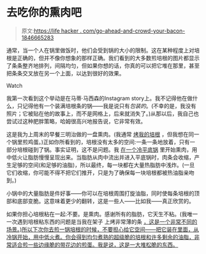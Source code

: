 # 去吃你的熏肉吧

> 原文:[https://life hacker . com/go-ahead-and-crowd-your-bacon-1846665283](https://lifehacker.com/go-ahead-and-crowd-your-bacon-1846665283)

通常，当一个人在锅里做饭时，他们会受到锅的大小的限制。这在某种程度上对培根是正确的，但并不像你想象的那样正确。我们看到的大多数煎培根的图片都显示了条条整齐地排列，间隔均匀，但如果你想的话，你真的可以把它堆在那里，甚至把条条交叉放在另一个上面，以达到很好的效果。

Watch

我第一次看到这个举动是在马蒂·马西森的Instagram story上。我不记得他在做什么，只记得他有一个装满培根条的锅——我是说只有*包装的*。(不幸的是，我没有照片；它被贴在他的故事上，而不是网格上，后来就消失了。)从那以后，我自己也尝试过这种肥胖策略，哈姆很高兴地报告说，它非常有效。

这是我为上周末的早餐三明治做的一盘熏肉。(我通常 [烤我的培根](https://lifehacker.com/ditch-the-skillet-fire-up-your-oven-to-cook-perfect-ba-5711834) ，但我想在同一个锅里煎鸡蛋。)正如你所看到的，培根没有太多的空间:一条一条地放着，只有一部分培根碰到了锅。事实证明，这不是问题。我 [在一个冷平底锅](https://skillet.lifehacker.com/the-secret-to-great-bacon-is-a-cold-pan-1829171657) 里开始熏肉，用中低火让脂肪慢慢呈现出来。当脂肪从肉中流出并进入平底锅时，肉条会收缩，产生足够的空间(和足够的油脂)，所以最终，每一块都在大量热脂肪中浅炸。(一旦它们收缩，你可能不得不把它们推开，只是为了确保每一块培根都被热油脂亲吻到。)

小锅中的大量脂肪是件好事——你可以在培根周围打旋油脂，同时使每条培根的顶部和底部变脆。这意味着更少的翻转，这是一些人——比如我——真正欣赏的。

如果你担心培根粘在一起:不要。是熏肉。感谢所有的脂肪，它天生不粘。(我唯一一次遇到培根粘东西的问题是当我在架子 上烤非常薄的条 [，这是一个非常不同的场景。)所以下次你去煎一锅培根的时候，不要担心给它空间——把它装在里面，从冷锅开始，用中低火煮。你会得到均匀煮熟的超级脆的培根和许多剩余的油脂，非常适合煎一些边缘脆的带花边的煎蛋。我是说，这是一大堆松脆的东西。](https://skillet.lifehacker.com/how-to-keep-baked-bacon-from-sticking-to-the-rack-1844781717)